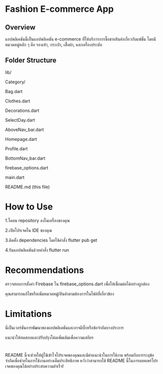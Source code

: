 # Fashion E-commerce App

## Overview

แอปพลิเคชันนี้เป็นแอปพลิเคชัน e-commerce ที่ให้บริการการซื้อขายสินค้าเกี่ยวกับแฟชั่น โดยมีหมวดหมู่หลัก ๆ คือ รองเท้า, กระเป๋า, เสื้อผ้า, และเครื่องประดับ

## Folder Structure

lib/  

Category/

Bag.dart

Clothes.dart

Decorations.dart

SelectDay.dart

AboveNav_bar.dart

Homepage.dart

Profile.dart

BottomNav_bar.dart

firebase_options.dart

main.dart

README.md (this file)

# How to Use
1.โคลน repository ลงในเครื่องของคุณ

2.เปิดโปรเจคใน IDE ของคุณ

3.ติดตั้ง dependencies โดยใช้คำสั่ง flutter pub get

4.รันแอปพลิเคชันด้วยคำสั่ง flutter run


# Recommendations
ตรวจสอบการตั้งค่า Firebase ใน firebase_options.dart เพื่อให้เชื่อมต่อได้อย่างถูกต้อง

คุณสามารถแก้ไขหรือเพิ่มหมวดหมู่/สินค้าตามต้องการในไฟล์ที่เกี่ยวข้อง

# Limitations
นี่เป็นเวอร์ชันการพัฒนาของแอปพลิเคชันและอาจมีบั๊กหรือข้อจำกัดบางประการ

แนะนำให้ทดสอบและปรับปรุงโค้ดเพิ่มเติมเพื่อความเสถียร


#

README นี้จะช่วยให้ผู้ใช้เข้าใจโปรเจคของคุณและมีคำแนะนำในการใช้งาน พร้อมกับการระบุข้อจำกัดเพื่อช่วยในการใช้งานอย่างเต็มประสิทธิภาพ หวังว่าสามารถใช้ README นี้ในการเผยแพร่โปรเจคของคุณได้อย่างประสบความสำเร็จ!
